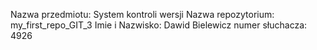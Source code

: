 Nazwa przedmiotu: System kontroli wersji
Nazwa repozytorium: my_first_repo_GIT_3
Imie i Nazwisko: Dawid Bielewicz
numer słuchacza: 4926